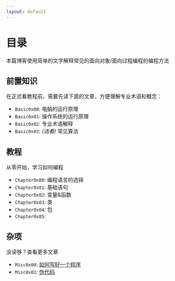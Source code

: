 ```yaml
---
layout: default
---
```


# 目录

本篇博客使用简单的文字解释常见的面向对象/面向过程编程的编程方法

## 前置知识
在正式看教程前，需要先读下面的文章，方便理解专业术语和概念：
- `Basic0x00`: 电脑的运行原理
- `Basic0x01`: 操作系统的运行原理
- `Basic0x02`: 专业术语解释
- `Basic0x03`: *(选看)* 常见算法
## 教程
从零开始，学习如何编程
- `Chapter0x00`: 编程语言的选择
- `Chapter0x01`: 基础语句
- `Chapter0x02`: 变量&函数
- `Chapter0x03`: 类
- `Chapter0x04`: 包
- `Chapter0x05`: 

## 杂项
没读够？查看更多文章
- `Misc0x00`:  [如何写好一个程序](misc\write_a_good_program.md) 
- `Misc0x01`:  [伪代码](misc\pseudocode.md) 